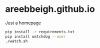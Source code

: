 # areebbeigh.github.io
Just a homepage

```bash
pip install -r requirements.txt
pip install watchdog --user
./watch.sh
```
